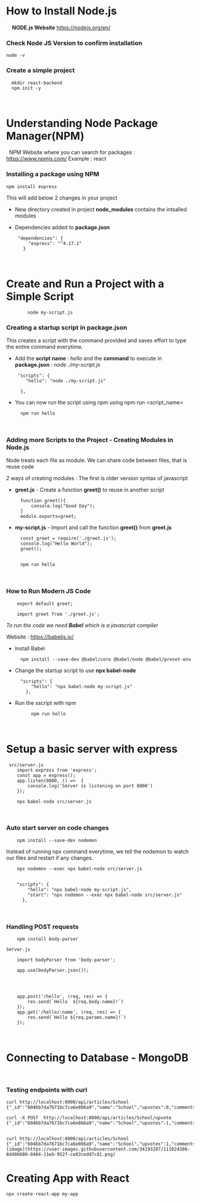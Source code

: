 # How to Install Node.js
&nbsp;
&nbsp;
 **NODE.js Website** https://nodejs.org/en/
&nbsp;

### Check Node JS Version to confirm installation
  	node -v

### Create a simple project 
      mkdir react-backend
      npm init -y

&nbsp;
# Understanding Node Package Manager(NPM)
&nbsp;
NPM Website where you can search for packages :  https://www.npmjs.com/
Example : react 
&nbsp;
### Installing a package using NPM

    npm install express
 
 This will add below 2 changes in your project 
 
 + New directory created in project **node_modules** contains the intsalled modules
 + Dependencies added to **package.json**
      
        "dependencies": {
            "express": "^4.17.1"
          }
&nbsp;

# Create and Run a Project with a Simple Script

            node my-script.js  


### Creating a startup script in package.json
   
This creates a script with the command provided and saves effort to type the entire command everytime.
    
+ Add the **script name** : *hello* and the **command** to execute in **package.json** : *node ./my-script.js*
       
       "scripts": {
          "hello": "node ./my-script.js"

        },

+ You can now run the script using npm using npm run <script_name>
        
        npm run hello

&nbsp;
### Adding more Scripts to the Project - Creating Modules in Node.js

Node treats each file as module. We can share code between files, that is reuse code

2 ways of creating modules : The first is older version syntax of javascript
&nbsp;
+ **greet.js** - Create a function **greet()** to reuse in another script

		function greet(){
		    console.log("Good Day");
		}
		module.exports=greet;

+ **my-script.js** - Import and call the function **greet()** from **greet.js**

		const greet = require('./greet.js');
		console.log("Hello World");
		greet();


		npm run hello
	
&nbsp;


### How to Run Modern JS Code
 
		export default greet;

		import greet from './greet.js';



*To run the code we need **Babel** which is a javascript compiler*

Website : https://babeljs.io/

+ Install Babel


		npm install --save-dev @babel/core @babel/node @babel/preset-env


+ Change the startup script to use **npx babel-node** 


		"scripts": {
		    "hello": "npx babel-node my-script.js"
		  },

+ Run the sscript with npm


    		npm run hello

&nbsp;

# Setup a basic server with express

	 src/server.js
	 	import express from 'express';
		const app = express();
		app.listen(8000, () =>  {
		    console.log('Server is listening on port 8000')
		});

        npx babel-node src/server.js



&nbsp;
### Auto start server on code changes
		npm install --save-dev nodemon

Instead of running npx command everytime, we tell the nodemon to watch our files and restart if any changes.

		npx nodemon --exec npx babel-node src/server.js


		"scripts": {
		    "hello": "npx babel-node my-script.js",
		    "start": "npx nodemon --exec npx babel-node src/server.js"
		  },


&nbsp;
### Handling  POST requests
   		npm install body-parser

	Server.js
  
		import bodyParser from 'body-parser';

		app.use(bodyParser.json());




		app.post('/hello', (req, res) => { 
		    res.send(`Hello  ${req.body.name}!`)
		});
		app.get('/hello/:name', (req, res) => { 
		    res.send(`Hello ${req.params.name}!`)
		});


&nbsp;
# Connecting to Database - MongoDB


&nbsp;
&nbsp;

### Testing endpoints with curl

	curl http://localhost:8000/api/articles/School
	{"_id":"604bb7da7671bc7ca6e866a9","name":"School","upvotes":0,"comments":"Temp"}

	curl -X POST  http://localhost:8000/api/articles/School/upvote
	{"_id":"604bb7da7671bc7ca6e866a9","name":"School","upvotes":1,"comments":"Temp"}


	curl http://localhost:8000/api/articles/School
	{"_id":"604bb7da7671bc7ca6e866a9","name":"School","upvotes":1,"comments":"Temp"}![image](https://user-images.githubusercontent.com/34193287/111024386-8d486680-8404-11eb-952f-ce83cedd7c81.png)

# Creating App with React

	npx create-react-app my-app
	
